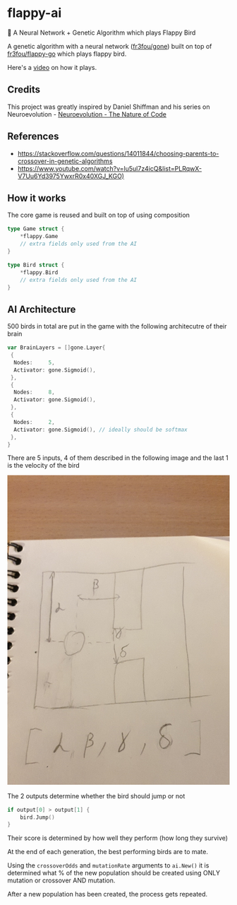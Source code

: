 # flappy-ai

🐥 A Neural Network + Genetic Algorithm which plays Flappy Bird

A genetic algorithm with a neural network ([fr3fou/gone](https://github.com/fr3fou/gone)) built on top of [fr3fou/flappy-go](https://github.com/fr3fou/flappy-go) which plays flappy bird.

Here's a [video](https://twitter.com/fr3fou/status/1254417434343333888) on how it plays.

## Credits

This project was greatly inspired by Daniel Shiffman and his series on Neuroevolution - [Neuroevolution - The Nature of Code](https://www.youtube.com/watch?v=lu5ul7z4icQ&list=PLRqwX-V7Uu6Yd3975YwxrR0x40XGJ_KGO)

## References

- <https://stackoverflow.com/questions/14011844/choosing-parents-to-crossover-in-genetic-algorithms>
- <https://www.youtube.com/watch?v=lu5ul7z4icQ&list=PLRqwX-V7Uu6Yd3975YwxrR0x40XGJ_KGO)>


## How it works

The core game is reused and built on top of using composition

```go
type Game struct {
    *flappy.Game
    // extra fields only used from the AI
}
```

```go
type Bird struct {
    *flappy.Bird
    // extra fields only used from the AI
}
```

## AI Architecture

500 birds in total are put in the game with the following architecutre of their brain

```go
var BrainLayers = []gone.Layer{
 {
  Nodes:     5,
  Activator: gone.Sigmoid(),
 },
 {
  Nodes:     8,
  Activator: gone.Sigmoid(),
 },
 {
  Nodes:     2,
  Activator: gone.Sigmoid(), // ideally should be softmax
 },
}
```

There are 5 inputs, 4 of them described in the following image and the last 1 is the velocity of the bird

![vars](vars.jpg)

The 2 outputs determine whether the bird should jump or not

```go
if output[0] > output[1] {
    bird.Jump()
}
```

Their score is determined by how well they perform (how long they survive)

At the end of each generation, the best performing birds are to mate.

Using the `crossoverOdds` and `mutationRate` arguments to `ai.New()` it is determined what % of the new population should be created using ONLY mutation or crossover AND mutation.

After a new population has been created, the process gets repeated.
